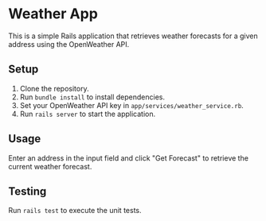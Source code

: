 # Weather App

This is a simple Rails application that retrieves weather forecasts for a given address using the OpenWeather API.

## Setup

1. Clone the repository.
2. Run `bundle install` to install dependencies.
3. Set your OpenWeather API key in `app/services/weather_service.rb`.
4. Run `rails server` to start the application.

## Usage

Enter an address in the input field and click "Get Forecast" to retrieve the current weather forecast.

## Testing

Run `rails test` to execute the unit tests.
